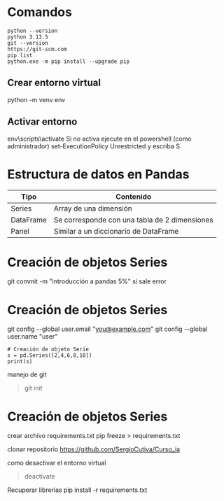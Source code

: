 # Comandos 
```
python --version
python 3.13.5
git --version
https://git-scm.com
pip list
python.exe -m pip install --upgrade pip
```
## Crear entorno virtual
python -m venv env
## Activar entorno
env\scripts\activate
Si no activa ejecute en el powershell (como administrador)
set-ExecutionPolicy Unrestricted
y escriba S

# Estructura de datos en Pandas
| Tipo      | Contenido                                     |
| --------- | --------------------------------------------- |
| Series    | Array de una dimensión                        |
| DataFrame | Se corresponde con una tabla de 2 dimensiones |
| Panel     | Similar a un diccionario de DataFrame         |

# Creación de objetos Series
git commit -m "introducción a pandas 5%"
si sale error
# Creación de objetos Series
git config --global user.email "you@example.com"
git config --global user.name "user"
```
# Creación de objeto Serie
s = pd.Series([2,4,6,8,10])
print(s)

```

manejo de git
>git init

# Creación de objetos Series
crear archivo requirements.txt
pip freeze > requirements.txt

clonar repositorio
https://github.com/SergioCutiva/Curso_ia

como desactivar el entorno virtual
>deactivate

Recuperar librerias
pip install -r requirements.txt